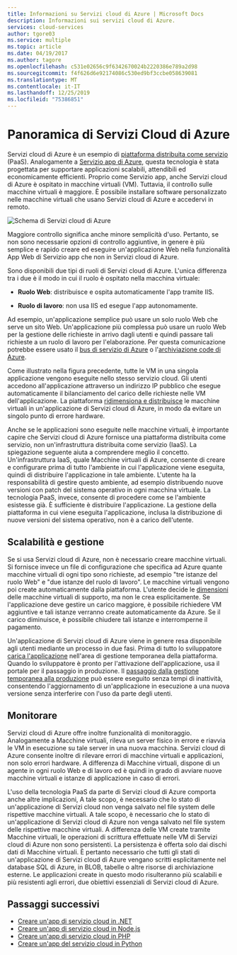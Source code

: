 ```yaml
---
title: Informazioni su Servizi cloud di Azure | Microsoft Docs
description: Informazioni sui servizi cloud di Azure.
services: cloud-services
author: tgore03
ms.service: multiple
ms.topic: article
ms.date: 04/19/2017
ms.author: tagore
ms.openlocfilehash: c531e02656c9f6342670024b2220386e789a2d98
ms.sourcegitcommit: f4f626d6e92174086c530ed9bf3ccbe058639081
ms.translationtype: MT
ms.contentlocale: it-IT
ms.lasthandoff: 12/25/2019
ms.locfileid: "75386851"
---
```

# <a name="overview-of-azure-cloud-services"></a>Panoramica di Servizi Cloud di Azure
Servizi cloud di Azure è un esempio di [piattaforma distribuita come servizio](https://azure.microsoft.com/overview/what-is-paas/) (PaaS). Analogamente a [Servizio app di Azure](../app-service/overview.md), questa tecnologia è stata progettata per supportare applicazioni scalabili, attendibili ed economicamente efficienti. Proprio come Servizio app, anche Servizi cloud di Azure è ospitato in macchine virtuali (VM). Tuttavia, il controllo sulle macchine virtuali è maggiore. È possibile installare software personalizzato nelle macchine virtuali che usano Servizi cloud di Azure e accedervi in remoto.

![Schema di Servizi cloud di Azure](./media/cloud-services-choose-me/diagram.png)

Maggiore controllo significa anche minore semplicità d'uso. Pertanto, se non sono necessarie opzioni di controllo aggiuntive, in genere è più semplice e rapido creare ed eseguire un'applicazione Web nella funzionalità App Web di Servizio app che non in Servizi cloud di Azure.

Sono disponibili due tipi di ruoli di Servizi cloud di Azure. L'unica differenza tra i due è il modo in cui il ruolo è ospitato nella macchina virtuale:

* **Ruolo Web**: distribuisce e ospita automaticamente l'app tramite IIS.

* **Ruolo di lavoro**: non usa IIS ed esegue l'app autonomamente.

Ad esempio, un'applicazione semplice può usare un solo ruolo Web che serve un sito Web. Un'applicazione più complessa può usare un ruolo Web per la gestione delle richieste in arrivo dagli utenti e quindi passare tali richieste a un ruolo di lavoro per l'elaborazione. Per questa comunicazione potrebbe essere usato il [bus di servizio di Azure](../service-bus-messaging/service-bus-messaging-overview.md) o l'[archiviazione code di Azure](../storage/common/storage-introduction.md).

Come illustrato nella figura precedente, tutte le VM in una singola applicazione vengono eseguite nello stesso servizio cloud. Gli utenti accedono all'applicazione attraverso un indirizzo IP pubblico che esegue automaticamente il bilanciamento del carico delle richieste nelle VM dell'applicazione. La piattaforma [ridimensiona e distribuisce](cloud-services-how-to-scale-portal.md) le macchine virtuali in un'applicazione di Servizi cloud di Azure, in modo da evitare un singolo punto di errore hardware.

Anche se le applicazioni sono eseguite nelle macchine virtuali, è importante capire che Servizi cloud di Azure fornisce una piattaforma distribuita come servizio, non un'infrastruttura distribuita come servizio (IaaS). La spiegazione seguente aiuta a comprendere meglio il concetto. Un'infrastruttura IaaS, quale Macchine virtuali di Azure, consente di creare e configurare prima di tutto l'ambiente in cui l'applicazione viene eseguita, quindi di distribuire l'applicazione in tale ambiente. L'utente ha la responsabilità di gestire questo ambiente, ad esempio distribuendo nuove versioni con patch del sistema operativo in ogni macchina virtuale. La tecnologia PaaS, invece, consente di procedere come se l'ambiente esistesse già. È sufficiente è distribuire l'applicazione. La gestione della piattaforma in cui viene eseguita l'applicazione, inclusa la distribuzione di nuove versioni del sistema operativo, non è a carico dell'utente.

## <a name="scaling-and-management"></a>Scalabilità e gestione
Se si usa Servizi cloud di Azure, non è necessario creare macchine virtuali. Si fornisce invece un file di configurazione che specifica ad Azure quante macchine virtuali di ogni tipo sono richieste, ad esempio "tre istanze del ruolo Web" e "due istanze del ruolo di lavoro". Le macchine virtuali vengono poi create automaticamente dalla piattaforma. L'utente decide le [dimensioni](cloud-services-sizes-specs.md) delle macchine virtuali di supporto, ma non le crea esplicitamente. Se l'applicazione deve gestire un carico maggiore, è possibile richiedere VM aggiuntive e tali istanze verranno create automaticamente da Azure. Se il carico diminuisce, è possibile chiudere tali istanze e interromperne il pagamento.

Un'applicazione di Servizi cloud di Azure viene in genere resa disponibile agli utenti mediante un processo in due fasi. Prima di tutto lo sviluppatore [carica l'applicazione](cloud-services-how-to-create-deploy-portal.md) nell'area di gestione temporanea della piattaforma. Quando lo sviluppatore è pronto per l'attivazione dell'applicazione, usa il portale per il passaggio in produzione. Il [passaggio dalla gestione temporanea alla produzione](cloud-services-how-to-manage-portal.md#swap-deployments-to-promote-a-staged-deployment-to-production) può essere eseguito senza tempi di inattività, consentendo l'aggiornamento di un'applicazione in esecuzione a una nuova versione senza interferire con l'uso da parte degli utenti.

## <a name="monitoring"></a>Monitorare
Servizi cloud di Azure offre inoltre funzionalità di monitoraggio. Analogamente a Macchine virtuali, rileva un server fisico in errore e riavvia le VM in esecuzione su tale server in una nuova macchina. Servizi cloud di Azure consente inoltre di rilevare errori di macchine virtuali e applicazioni, non solo errori hardware. A differenza di Macchine virtuali, dispone di un agente in ogni ruolo Web e di lavoro ed è quindi in grado di avviare nuove macchine virtuali e istanze di applicazione in caso di errori.

L'uso della tecnologia PaaS da parte di Servizi cloud di Azure comporta anche altre implicazioni, A tale scopo, è necessario che lo stato di un'applicazione di Servizi cloud non venga salvato nel file system delle rispettive macchine virtuali. A tale scopo, è necessario che lo stato di un'applicazione di Servizi cloud di Azure non venga salvato nel file system delle rispettive macchine virtuali. A differenza delle VM create tramite Macchine virtuali, le operazioni di scrittura effettuate nelle VM di Servizi cloud di Azure non sono persistenti. La persistenza è offerta solo dai dischi dati di Macchine virtuali. È pertanto necessario che tutti gli stati di un'applicazione di Servizi cloud di Azure vengano scritti esplicitamente nel database SQL di Azure, in BLOB, tabelle o altre risorse di archiviazione esterne. Le applicazioni create in questo modo risulteranno più scalabili e più resistenti agli errori, due obiettivi essenziali di Servizi cloud di Azure.

## <a name="next-steps"></a>Passaggi successivi
* [Creare un'app di servizio cloud in .NET](cloud-services-dotnet-get-started.md) 
* [Creare un'app di servizio cloud in Node.js](cloud-services-nodejs-develop-deploy-app.md) 
* [Creare un'app di servizio cloud in PHP](../cloud-services-php-create-web-role.md) 
* [Creare un'app del servizio cloud in Python](cloud-services-python-ptvs.md)






